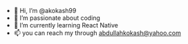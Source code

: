 - 👋 Hi, I’m @akokash99
- 👀 I’m passionate about coding
- 🌱 I’m currently learning React Native
- 📫 you can reach my through abdullahkokash@yahoo.com

<!---
akokash99/akokash99 is a ✨ special ✨ repository because its `README.md` (this file) appears on your GitHub profile.
You can click the Preview link to take a look at your changes.
--->
